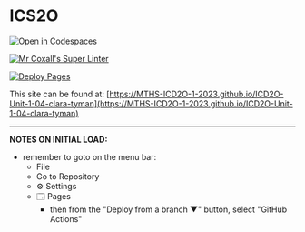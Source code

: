 # ICS2O

[![Open in Codespaces](https://classroom.github.com/assets/launch-codespace-7f7980b617ed060a017424585567c406b6ee15c891e84e1186181d67ecf80aa0.svg)](https://classroom.github.com/open-in-codespaces?assignment_repo_id=13884224)

[![Mr Coxall's Super Linter](https://github.com/MTHS-ICD2O-1-2023/ICD2O-Unit-1-04-clara-tyman/workflows/Mr%20Coxall's%20Super%20Linter/badge.svg)](https://github.com/MTHS-ICD2O-1-2023/ICD2O-Unit-1-04-clara-tyman/actions)

[![Deploy Pages](https://github.com/MTHS-ICD2O-1-2023/ICD2O-Unit-1-04-clara-tyman/workflows/Deploy%20Pages/badge.svg)](https://github.com/MTHS-ICD2O-1-2023/ICD2O-Unit-1-04-clara-tyman/actions)

This site can be found at: [https://MTHS-ICD2O-1-2023.github.io/ICD2O-Unit-1-04-clara-tyman](https://MTHS-ICD2O-1-2023.github.io/ICD2O-Unit-1-04-clara-tyman)

---

**NOTES ON INITIAL LOAD:**
- remember to goto on the menu bar:
  - File
  - Go to Repository
  - ⚙ Settings
  - 🗔 Pages
    - then from the "Deploy from a branch ▼" button, select "GitHub Actions"
